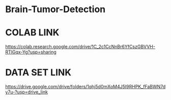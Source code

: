 # Brain-Tumor-Detection

# COLAB LINK
https://colab.research.google.com/drive/1C_2c1CcNnBr6YfCszGBVVH-RTIGqx-Yg?usp=sharing

# DATA SET LINK 
https://drive.google.com/drive/folders/1qhj5d0mXoM4J5I9RHPK_fFaBWN7dy7u-?usp=drive_link
